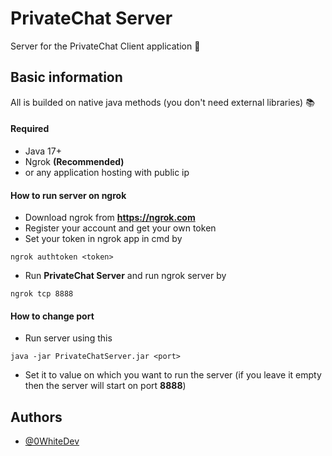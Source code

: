 
# PrivateChat Server


Server for the PrivateChat Client application 💬

## Basic information

All is builded on native java methods (you don't need external libraries) 📚

#### Required
- Java 17+
- Ngrok **(Recommended)**
- or any application hosting with public ip

#### How to run server on ngrok
- Download ngrok from **https://ngrok.com**
- Register your account and get your own token
- Set your token in ngrok app in cmd by
```
ngrok authtoken <token>
```
- Run **PrivateChat Server** and run ngrok server by
```
ngrok tcp 8888
```

#### How to change port
- Run server using this
```
java -jar PrivateChatServer.jar <port>
```
- Set it to value on which you want to run the server (if you leave it empty then the server will start on port **8888**)

## Authors

- [@0WhiteDev](https://github.com/0WhiteDev)

